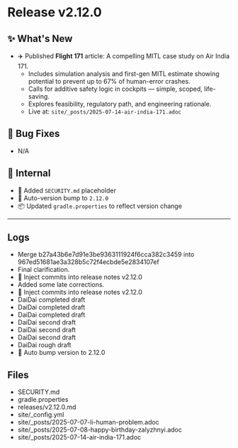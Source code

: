 # Release v2.12.0

## ✨ What's New

- ✈️ Published **Flight 171** article: A compelling MITL case study on Air India 171.
    - Includes simulation analysis and first-gen MITL estimate showing potential to prevent up to 67% of human-error crashes.
    - Calls for additive safety logic in cockpits — simple, scoped, life-saving.
    - Explores feasibility, regulatory path, and engineering rationale.
    - Live at: `site/_posts/2025-07-14-air-india-171.adoc`

## 🐛 Bug Fixes

- N/A

## 🔬 Internal

- 🔐 Added `SECURITY.md` placeholder
- 🔼 Auto-version bump to `2.12.0`
- 📦 Updated `gradle.properties` to reflect version change

---

## Logs

- Merge b27a43b6e7d91e3be9363111924f6cca382c3459 into 967ed51681ae3a328b5c72f4ecbde5e2834107ef
- Final clarification.
- 📝 Inject commits into release notes v2.12.0
- Added some late corrections.
- 📝 Inject commits into release notes v2.12.0
- DaiDai completed draft
- DaiDai completed draft
- DaiDai completed draft
- DaiDai second draft
- DaiDai second draft
- DaiDai second draft
- DaiDai rough draft
- 🔼 Auto bump version to 2.12.0


## Files

- SECURITY.md
- gradle.properties
- releases/v2.12.0.md
- site/_config.yml
- site/_posts/2025-07-07-li-human-problem.adoc
- site/_posts/2025-07-08-happy-birthday-zalyzhnyi.adoc
- site/_posts/2025-07-14-air-india-171.adoc

